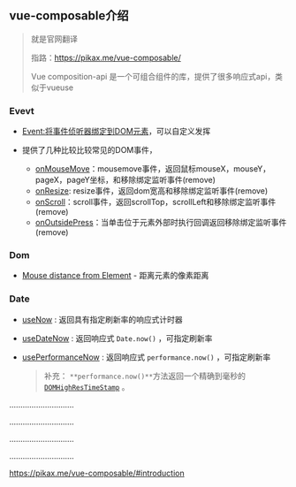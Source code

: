 ## vue-composable介绍

> 就是官网翻译
>
> 指路：https://pikax.me/vue-composable/
>
> Vue composition-api 是一个可组合组件的库，提供了很多响应式api，类似于vueuse

### Evevt

* [Event:将事件侦听器绑定到DOM元素](https://developer.mozilla.org/en-US/docs/Web/API/EventTarget/addEventListener)，可以自定义发挥

* 提供了几种比较比较常见的DOM事件，
  * [onMouseMove](https://pikax.me/vue-composable/composable/event/onMouseMove.html)：mousemove事件，返回鼠标mouseX，mouseY，pageX，pageY坐标，和移除绑定监听事件(remove)
  * [onResize](https://pikax.me/vue-composable/composable/event/onResize.html): resize事件，返回dom宽高和移除绑定监听事件(remove)
  * [onScroll](https://pikax.me/vue-composable/composable/event/onScroll.html)：scroll事件，返回scrollTop，scrollLeft和移除绑定监听事件(remove)
  * [onOutsidePress](https://pikax.me/vue-composable/composable/event/onOutsidePress.html)：当单击位于元素外部时执行回调返回移除绑定监听事件(remove)

### Dom

- [Mouse distance from Element](https://pikax.me/vue-composable/composable/dom/mouseDistanceFromElement) - 距离元素的像素距离

### Date

- [useNow](https://pikax.me/vue-composable/composable/date/now) : 返回具有指定刷新率的响应式计时器

- [useDateNow](https://pikax.me/vue-composable/composable/date/dateNow) : 返回响应式 `Date.now()` ，可指定刷新率

- [usePerformanceNow](https://pikax.me/vue-composable/composable/date/performanceNow) : 返回响应式 `performance.now()` ，可指定刷新率

  > 补充： `**performance.now()**`方法返回一个精确到毫秒的  [`DOMHighResTimeStamp`](https://developer.mozilla.org/zh-CN/docs/Web/API/DOMHighResTimeStamp) 。

.............................

.............................

.............................

.............................

https://pikax.me/vue-composable/#introduction

